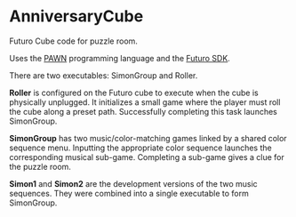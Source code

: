 # AnniversaryCube
Futuro Cube code for puzzle room.

Uses the [PAWN](https://www.compuphase.com/pawn/pawn.htm) programming language and the [Futuro SDK](http://www.futurocube.com/sdk/).

There are two executables: SimonGroup and Roller.

**Roller** is configured on the Futuro cube to execute when the cube is physically unplugged. It initializes a small game where the player must roll the cube along a preset path. Successfully completing this task launches SimonGroup.

**SimonGroup** has two music/color-matching games linked by a shared color sequence menu. Inputting the appropriate color sequence launches the corresponding musical sub-game. Completing a sub-game gives a clue for the puzzle room.

**Simon1** and **Simon2** are the development versions of the two music sequences. They were combined into a single executable to form SimonGroup.
